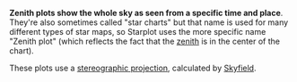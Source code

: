 **Zenith plots show the whole sky as seen from a specific time and place**. They're also sometimes called "star charts" but that name is used for many different types of star maps, so Starplot uses the more specific name "Zenith plot" (which reflects the fact that the [zenith](https://en.wikipedia.org/wiki/Zenith) is in the center of the chart).

These plots use a [stereographic projection](https://en.wikipedia.org/wiki/Stereographic_projection), calculated by [Skyfield](https://github.com/skyfielders/python-skyfield).
<!-- 
::: starplot.ZenithPlot
    options:
        inherited_members: true
        merge_init_into_class: true
        show_root_heading: true
        docstring_section_style: list -->
